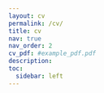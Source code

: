 ```yaml
---
layout: cv
permalink: /cv/
title: cv
nav: true
nav_order: 2
cv_pdf: #example_pdf.pdf
description: 
toc:
  sidebar: left
---
```

